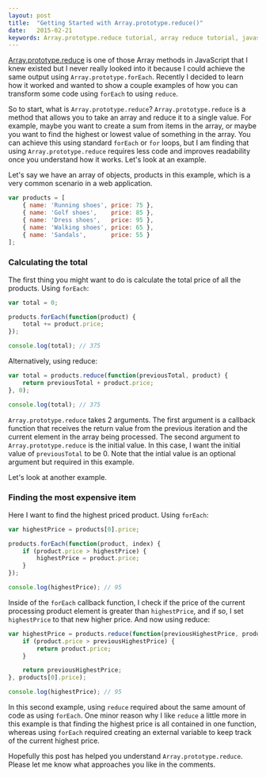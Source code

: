 ```yaml
---
layout: post
title:  "Getting Started with Array.prototype.reduce()"
date:   2015-02-21
keywords: Array.prototype.reduce tutorial, array reduce tutorial, javascript array reduce, reduce vs forEach, Array.prototype.reduce vs Array.prototype.forEach, javascript reduce vs forEach
---
```


[Array.prototype.reduce](https://developer.mozilla.org/en-US/docs/Web/JavaScript/Reference/Global_Objects/Array/Reduce) is one of those Array methods in JavaScript that I knew existed but I never really looked into it because I could achieve the same output using `Array.prototype.forEach`. Recently I decided to learn how it worked and wanted to show a couple examples of how you can transform some code using `forEach` to using `reduce`.

So to start, what is `Array.prototype.reduce`? `Array.prototype.reduce` is a method that allows you to take an array and reduce it to a single value. For example, maybe you want to create a sum from items in the array, or maybe you want to find the highest or lowest value of something in the array. You can achieve this using standard `forEach` or `for` loops, but I am finding that using `Array.prototype.reduce` requires less code and improves readability once you understand how it works. Let's look at an example.

Let's say we have an array of objects, products in this example, which is a very common scenario in a web application.

```js
var products = [
	{ name: 'Running shoes', price: 75 },
	{ name: 'Golf shoes', 	 price: 85 },
	{ name: 'Dress shoes',   price: 95 },
	{ name: 'Walking shoes', price: 65 },
	{ name: 'Sandals',       price: 55 }
];
```

### Calculating the total

The first thing you might want to do is calculate the total price of all the products. Using `forEach`:

```js
var total = 0;

products.forEach(function(product) {
	total += product.price;
});

console.log(total); // 375
```

Alternatively, using reduce:

```js
var total = products.reduce(function(previousTotal, product) {
	return previousTotal + product.price;
}, 0);

console.log(total); // 375
```

`Array.prototype.reduce` takes 2 arguments. The first argument is a callback function that receives the return value from the previous iteration and the current element in the array being processed. The second argument to `Array.prototype.reduce` is the initial value. In this case, I want the initial value of `previousTotal` to be 0. Note that the intial value is an optional argument but required in this example.

Let's look at another example.

### Finding the most expensive item

Here I want to find the highest priced product. Using `forEach`:

```js
var highestPrice = products[0].price;

products.forEach(function(product, index) {
	if (product.price > highestPrice) {
		highestPrice = product.price;
	}
});

console.log(highestPrice); // 95
```

Inside of the `forEach` callback function, I check if the price of the current processing product element is greater than `highestPrice`, and if so, I set `highestPrice` to that new higher price. And now using reduce:

```js
var highestPrice = products.reduce(function(previousHighestPrice, product) {
	if (product.price > previousHighestPrice) {
		return product.price;
	}

	return previousHighestPrice;
}, products[0].price);

console.log(highestPrice); // 95
```

In this second example, using `reduce` required about the same amount of code as using `forEach`. One minor reason why I like `reduce` a little more in this example is that finding the highest price is all contained in one function, whereas using `forEach` required creating an external variable to keep track of the current highest price.

Hopefully this post has helped you understand `Array.prototype.reduce`. Please let me know what approaches you like in the comments.
